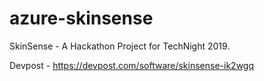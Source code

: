 # azure-skinsense
SkinSense - A Hackathon Project for TechNight 2019.

Devpost - https://devpost.com/software/skinsense-ik2wgq
